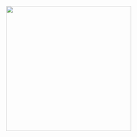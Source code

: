 <div id="header"align"center">
  <img src="https://media.giphy.com/media/MeJgB3yMMwIaHmKD4z/giphy.gif" width="340"
</div>
